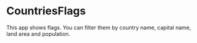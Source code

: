 # CountriesFlags
This app shows flags. You can filter them by country name, capital name, land area and population.
